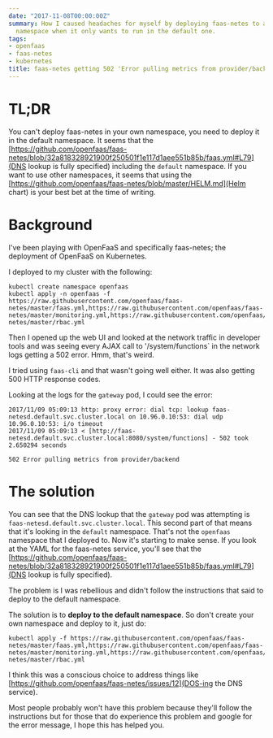 ```yaml
---
date: "2017-11-08T00:00:00Z"
summary: How I caused headaches for myself by deploying faas-netes to a different
  namespace when it only wants to run in the default one.
tags:
- openfaas
- faas-netes
- kubernetes
title: faas-netes getting 502 'Error pulling metrics from provider/backend'
---
```

# TL;DR
You can't deploy faas-netes in your own namespace, you need to deploy it in the default namespace. It seems that the [https://github.com/openfaas/faas-netes/blob/32a818328921900f250501f1e117d1aee551b85b/faas.yml#L79](DNS lookup is fully specified) including the `default` namespace. If you want to use other namespaces, it seems that using the [https://github.com/openfaas/faas-netes/blob/master/HELM.md](Helm chart) is your best bet at the time of writing.

# Background
I've been playing with OpenFaaS and specifically faas-netes; the deployment of OpenFaaS on Kubernetes.

I deployed to my cluster with the following:
```
kubectl create namespace openfaas
kubectl apply -n openfaas -f https://raw.githubusercontent.com/openfaas/faas-netes/master/faas.yml,https://raw.githubusercontent.com/openfaas/faas-netes/master/monitoring.yml,https://raw.githubusercontent.com/openfaas/faas-netes/master/rbac.yml
```

Then I opened up the web UI and looked at the network traffic in developer tools and was seeing every AJAX call to '/system/functions` in the network logs getting a 502 error. Hmm, that's weird.

I tried using `faas-cli` and that wasn't going well either. It was also getting 500 HTTP response codes.

Looking at the logs for the `gateway` pod, I could see the error:
```
2017/11/09 05:09:13 http: proxy error: dial tcp: lookup faas-netesd.default.svc.cluster.local on 10.96.0.10:53: dial udp 10.96.0.10:53: i/o timeout
2017/11/09 05:09:13 < [http://faas-netesd.default.svc.cluster.local:8080/system/functions] - 502 took 2.650294 seconds
```
```
502 Error pulling metrics from provider/backend
```

# The solution
You can see that the DNS lookup that the `gateway` pod was attempting is `faas-netesd.default.svc.cluster.local`. This second part of that means that it's looking in the `default` namespace. That's not the `openfaas` namespace that I deployed to. Now it's starting to make sense. If you look at the YAML for the faas-netes service, you'll see that the [https://github.com/openfaas/faas-netes/blob/32a818328921900f250501f1e117d1aee551b85b/faas.yml#L79](DNS lookup is fully specified).

The problem is I was rebellious and didn't follow the instructions that said to deploy to the default namespace.

The solution is to **deploy to the default namespace**. So don't create your own namespace and deploy to it, just do:
```
kubectl apply -f https://raw.githubusercontent.com/openfaas/faas-netes/master/faas.yml,https://raw.githubusercontent.com/openfaas/faas-netes/master/monitoring.yml,https://raw.githubusercontent.com/openfaas/faas-netes/master/rbac.yml
```

I think this was a conscious choice to address things like [https://github.com/openfaas/faas-netes/issues/12](DOS-ing the DNS service).

Most people probably won't have this problem because they'll follow the instructions but for those that do experience this problem and google for the error message, I hope this has helped you.
